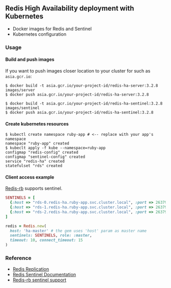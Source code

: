 ## Redis High Availability deployment with Kubernetes

* Docker images for Redis and Sentinel
* Kubernetes configuration

### Usage

#### Build and push images

If you want to push images closer location to your cluster for such as `asia.gcr.io`:

```console
$ docker build -t asia.gcr.io/your-project-id/redis-ha-server:3.2.8 images/server
$ docker push asia.gcr.io/your-project-id/redis-ha-server:3.2.8

$ docker build -t asia.gcr.io/your-project-id/redis-ha-sentinel:3.2.8 images/sentinel
$ docker push asia.gcr.io/your-project-id/redis-ha-sentinel:3.2.8
```

#### Create kubernetes resources

```console
$ kubectl create namespace ruby-app # <-- replace with your app's namespace
namespace "ruby-app" created
$ kubeclt apply -f kube --namespace=ruby-app
configmap "redis-config" created
configmap "sentinel-config" created
service "redis-ha" created
statefulset "rds" created
```

#### Client access example

[Redis-rb](https://github.com/redis/redis-rb) supports sentinel.

```ruby
SENTINELS = [
  {:host => "rds-0.redis-ha.ruby-app.svc.cluster.local", :port => 26379},
  {:host => "rds-1.redis-ha.ruby-app.svc.cluster.local", :port => 26379},
  {:host => "rds-2.redis-ha.ruby-app.svc.cluster.local", :port => 26379},
]

redis = Redis.new(
  host: 'ha-master' # the gem uses 'host' param as master name
  sentinels: SENTINELS, role: :master,
  timeout: 10, connect_timeout: 15
)
```

### Reference

* [Redis Replication](https://redis.io/topics/replication)
* [Redis Sentinel Documentation](https://redis.io/topics/sentinel)
* [Redis-rb sentinel support](https://github.com/redis/redis-rb#sentinel-support)
